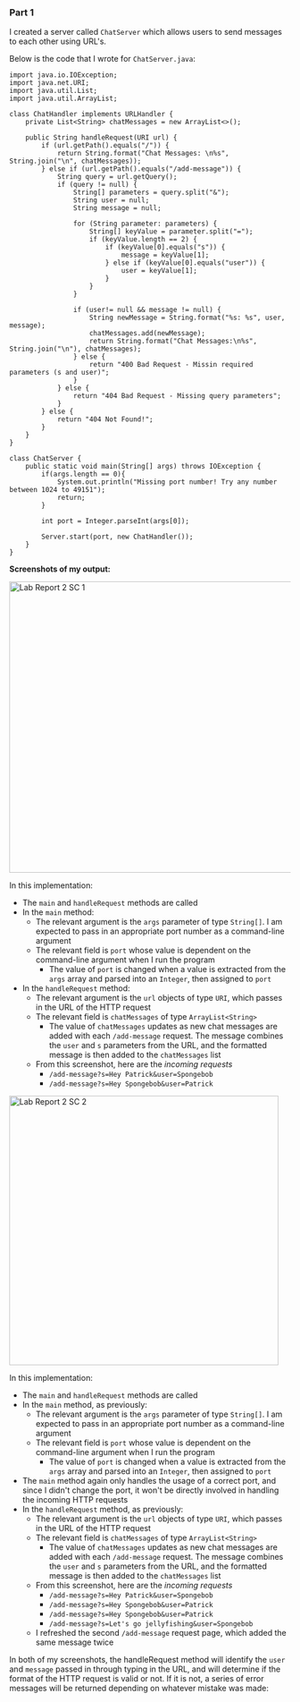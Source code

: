 ### Part 1

I created a server called `ChatServer` which allows users to send messages to each other using URL's.

Below is the code that I wrote for `ChatServer.java`: 

```
import java.io.IOException;
import java.net.URI;
import java.util.List;
import java.util.ArrayList;

class ChatHandler implements URLHandler {
    private List<String> chatMessages = new ArrayList<>();

    public String handleRequest(URI url) {
        if (url.getPath().equals("/")) {
            return String.format("Chat Messages: \n%s", String.join("\n", chatMessages));
        } else if (url.getPath().equals("/add-message")) {
            String query = url.getQuery();
            if (query != null) {
                String[] parameters = query.split("&");
                String user = null;
                String message = null;

                for (String parameter: parameters) {
                    String[] keyValue = parameter.split("=");
                    if (keyValue.length == 2) {
                        if (keyValue[0].equals("s")) {
                            message = keyValue[1];
                        } else if (keyValue[0].equals("user")) {
                            user = keyValue[1];
                        }
                    }
                }

                if (user!= null && message != null) {
                    String newMessage = String.format("%s: %s", user, message);
                    chatMessages.add(newMessage);
                    return String.format("Chat Messages:\n%s", String.join("\n"), chatMessages);
                } else {
                    return "400 Bad Request - Missin required parameters (s and user)";
                }
            } else {
                return "404 Bad Request - Missing query parameters";
            }
        } else {
            return "404 Not Found!";
        }
    }
}

class ChatServer {
    public static void main(String[] args) throws IOException {
        if(args.length == 0){
            System.out.println("Missing port number! Try any number between 1024 to 49151");
            return;
        }

        int port = Integer.parseInt(args[0]);

        Server.start(port, new ChatHandler());
    }
}
```

**Screenshots of my output:**

<img width="521" alt="Lab Report 2 SC 1" src="https://github.com/ejchas/cse15l-lab-reports/assets/156235662/94ca27d8-9f99-4b6c-aa18-5fac28128112">

In this implementation:
* The `main` and `handleRequest` methods are called
* In the `main` method:
    * The relevant argument is the `args` parameter of type `String[]`. I am expected to pass in an appropriate port number as a command-line argument
    * The relevant field is `port` whose value is dependent on the command-line argument when I run the program
         * The value of `port` is changed when a value is extracted from the `args` array and parsed into an `Integer`, then assigned to `port`
* In the `handleRequest` method:
    * The relevant argument is the `url` objects of type `URI`, which passes in the URL of the HTTP request
    * The relevant field is `chatMessages` of type `ArrayList<String>`
         * The value of `chatMessages` updates as new chat messages are added with each `/add-message` request. The message combines the `user` and `s` parameters from the URL, and the formatted message is then added to the `chatMessages` list
    * From this screenshot, here are the *incoming requests*
         * `/add-message?s=Hey Patrick&user=Spongebob`
         * `/add-message?s=Hey Spongebob&user=Patrick`
      


<img width="482" alt="Lab Report 2 SC 2" src="https://github.com/ejchas/cse15l-lab-reports/assets/156235662/c8627035-9a2b-44a3-bae6-a472d734089c">

In this implementation:
* The `main` and `handleRequest` methods are called
* In the `main` method, as previously:
    * The relevant argument is the `args` parameter of type `String[]`. I am expected to pass in an appropriate port number as a command-line argument
    * The relevant field is `port` whose value is dependent on the command-line argument when I run the program
         * The value of `port` is changed when a value is extracted from the `args` array and parsed into an `Integer`, then assigned to `port`
* The `main` method again only handles the usage of a correct port, and since I didn't change the port, it won't be directly involved in handling the incoming HTTP requests
* In the `handleRequest` method, as previously:
    * The relevant argument is the `url` objects of type `URI`, which passes in the URL of the HTTP request
    * The relevant field is `chatMessages` of type `ArrayList<String>`
         * The value of `chatMessages` updates as new chat messages are added with each `/add-message` request. The message combines the `user` and `s` parameters from the URL, and the formatted message is then added to the `chatMessages` list
    * From this screenshot, here are the *incoming requests*
         * `/add-message?s=Hey Patrick&user=Spongebob`
         * `/add-message?s=Hey Spongebob&user=Patrick`
         * `/add-message?s=Hey Spongebob&user=Patrick`
         * `/add-message?s=Let's go jellyfishing&user=Spongebob`
    * I refreshed the second `/add-message` request page, which added the same message twice

 In both of my screenshots, the handleRequest method will identify the `user` and `message` passed in through typing in the URL, and will determine if the format of the HTTP request is valid or not. If it is not, a series of error messages will be returned depending on whatever mistake was made:








